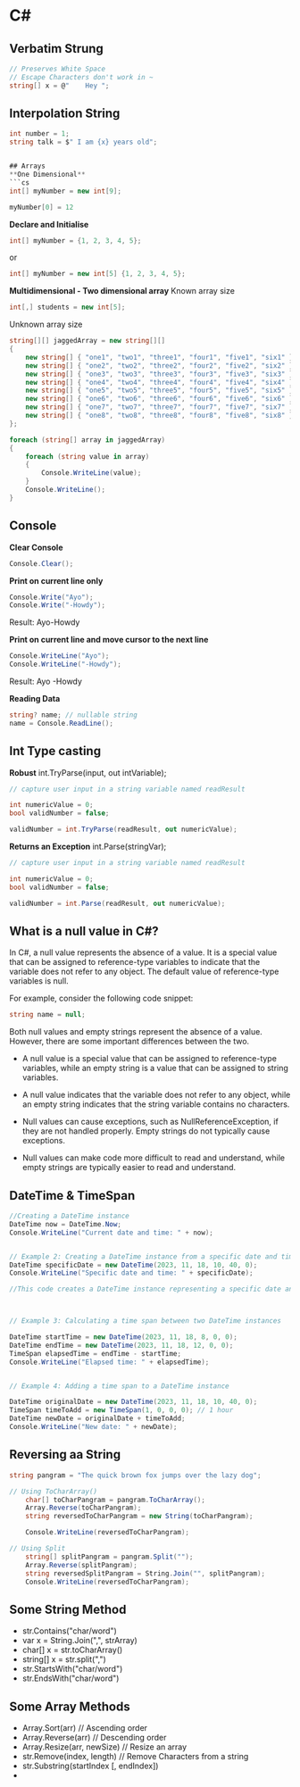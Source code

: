 # C# 

## Verbatim Strung 
```cs 
// Preserves White Space 
// Escape Characters don't work in ~
string[] x = @"    Hey ";
``` 

## Interpolation String 
```cs 
int number = 1; 
string talk = $" I am {x} years old";


## Arrays 
**One Dimensional**
```cs 
int[] myNumber = new int[9];

myNumber[0] = 12
```  

**Declare and Initialise**
```cs 
int[] myNumber = {1, 2, 3, 4, 5}; 
``` 
or 
```cs 
int[] myNumber = new int[5] {1, 2, 3, 4, 5}; 
``` 

**Multidimensional -  Two dimensional array**
Known array size 
```cs 
int[,] students = new int[5]; 
``` 


Unknown array size 
```cs 
string[][] jaggedArray = new string[][]
{
    new string[] { "one1", "two1", "three1", "four1", "five1", "six1" },
    new string[] { "one2", "two2", "three2", "four2", "five2", "six2" },
    new string[] { "one3", "two3", "three3", "four3", "five3", "six3" },
    new string[] { "one4", "two4", "three4", "four4", "five4", "six4" },
    new string[] { "one5", "two5", "three5", "four5", "five5", "six5" },
    new string[] { "one6", "two6", "three6", "four6", "five6", "six6" },
    new string[] { "one7", "two7", "three7", "four7", "five7", "six7" },
    new string[] { "one8", "two8", "three8", "four8", "five8", "six8" }
};

foreach (string[] array in jaggedArray)
{
    foreach (string value in array)
    {
        Console.WriteLine(value);
    }
    Console.WriteLine();
} 
``` 



## Console 
**Clear Console** 
```cs 
Console.Clear();
``` 

**Print on current line only**
```cs 
Console.Write("Ayo");
Console.Write("-Howdy");
``` 
Result:
Ayo-Howdy 

**Print on current line and move cursor to the next line**
```cs 
Console.WriteLine("Ayo");
Console.WriteLine("-Howdy");
``` 
Result: 
Ayo 
-Howdy 

**Reading Data** 
```cs 
string? name; // nullable string 
name = Console.ReadLine(); 
```

## Int Type casting 
**Robust** 
int.TryParse(input, out intVariable);  
```cs 
// capture user input in a string variable named readResult

int numericValue = 0;
bool validNumber = false;

validNumber = int.TryParse(readResult, out numericValue);  
``` 

**Returns an Exception**
int.Parse(stringVar);  
```cs 
// capture user input in a string variable named readResult

int numericValue = 0;
bool validNumber = false;

validNumber = int.Parse(readResult, out numericValue);  
```  



## What is a null value in C#?
In C#, a null value represents the absence of a value. It is a special value that can be assigned to reference-type variables to indicate that the variable does not refer to any object. The default value of reference-type variables is null.

For example, consider the following code snippet:
```cs 
string name = null;
``` 
Both null values and empty strings represent the absence of a value. However, there are some important differences between the two.

- A null value is a special value that can be assigned to reference-type variables, while an empty string is a value that can be assigned to string variables.

- A null value indicates that the variable does not refer to any object, while an empty string indicates that the string variable contains no characters. 

- Null values can cause exceptions, such as NullReferenceException, if they are not handled properly. Empty strings do not typically cause exceptions.

- Null values can make code more difficult to read and understand, while empty strings are typically easier to read and understand.



## DateTime & TimeSpan
```cs 
//Creating a DateTime instance
DateTime now = DateTime.Now;
Console.WriteLine("Current date and time: " + now);


// Example 2: Creating a DateTime instance from a specific date and time
DateTime specificDate = new DateTime(2023, 11, 18, 10, 40, 0);
Console.WriteLine("Specific date and time: " + specificDate);

//This code creates a DateTime instance representing a specific date and time (November 18, 2023, 10:40:00 AM) by specifying the year, month, day, hour, minute, and second components using the DateTime constructor.  



// Example 3: Calculating a time span between two DateTime instances

DateTime startTime = new DateTime(2023, 11, 18, 8, 0, 0);
DateTime endTime = new DateTime(2023, 11, 18, 12, 0, 0);
TimeSpan elapsedTime = endTime - startTime;
Console.WriteLine("Elapsed time: " + elapsedTime); 


// Example 4: Adding a time span to a DateTime instance

DateTime originalDate = new DateTime(2023, 11, 18, 10, 40, 0);
TimeSpan timeToAdd = new TimeSpan(1, 0, 0, 0); // 1 hour
DateTime newDate = originalDate + timeToAdd;
Console.WriteLine("New date: " + newDate);
```



## Reversing aa String 
```cs 
string pangram = "The quick brown fox jumps over the lazy dog"; 

// Using ToCharArray() 
    char[] toCharPangram = pangram.ToCharArray();
    Array.Reverse(toCharPangram);
    string reversedToCharPangram = new String(toCharPangram);

    Console.WriteLine(reversedToCharPangram);

// Using Split 
    string[] splitPangram = pangram.Split(""); 
    Array.Reverse(splitPangram); 
    string reversedSplitPangram = String.Join("", splitPangram);
    Console.WriteLine(reversedToCharPangram);
``` 


## Some String Method 
- str.Contains("char/word") 
- var x = String.Join(",", strArray) 
- char[] x = str.toCharArray()
- string[] x = str.split(",") 
- str.StartsWith("char/word")
- str.EndsWith("char/word")


## Some Array Methods 
- Array.Sort(arr) // Ascending order 
- Array.Reverse(arr) // Descending order
- Array.Resize(arr, newSize) // Resize an array
- str.Remove(index, length) // Remove Characters from a string 
- str.Substring(startIndex [, endIndex])  
- 